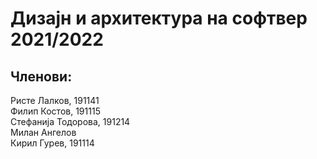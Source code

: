 # Дизајн и архитектура на софтвер 2021/2022

## Членови:                                                                                                                                                                         
  Ристе Лалков, 191141                                                                                                                                                             
  Филип Костов, 191115                                                                                                                                                             
  Стефанија Тодорова, 191214                                                                                                                                                       
  Милан Ангелов                                                                                                                                                                     
  Кирил Гурев, 191114                                                                                                                                                                     

